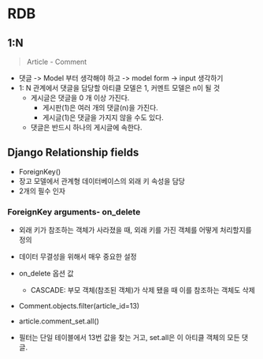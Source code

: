 
# RDB


## 1:N
>Article - Comment

- 댓글 -> Model 부터 생각해야 하고 -> model form -> input 생각하기
- 1: N 관계에서 댓글을 담당할 아티클 모델은 1, 커멘트 모델은 n이 될 것
	- 게시글은 댓글을 0 개 이상 가진다.
		- 게시판(1)은 여러 개의 댓글(n)을 가진다.
		- 게시글(1)은 댓글을 가지지 않을 수도 있다.
	- 댓글은 반드시 하나의 게시글에 속한다.

## Django Relationship fields

- ForeignKey()
- 장고 모델에서 관계형 데이터베이스의 외래 키 속성을 담당
- 2개의 필수 인자

### ForeignKey arguments- on_delete

- 외래 키가 참조하는 객체가 사라졌을 때, 외래 키를 가진 객체를 어떻게 처리할지를 정의
- 데이터 무결성을 위해서 매우 중요한 설정
- on_delete 옵션 값
	- CASCADE: 부모 객체(참조된 객체)가 삭제 됐을 때 이를 참조하는 객체도 삭제

- Comment.objects.filter(article_id=13)
- article.comment_set.all()
- 필터는 단일 테이블에서 13번 값을 찾는 거고, set.all은 이 아티클 객체의 모든 댓글.